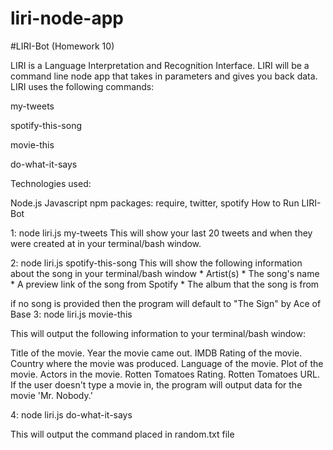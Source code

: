 # liri-node-app

#LIRI-Bot (Homework 10)

LIRI is a Language Interpretation and Recognition Interface. LIRI will be a command line node app that takes in parameters and gives you back data. LIRI uses the following commands:

my-tweets

spotify-this-song

movie-this

do-what-it-says

Technologies used:

Node.js
Javascript
npm packages: require, twitter, spotify
How to Run LIRI-Bot

1: node liri.js my-tweets This will show your last 20 tweets and when they were created at in your terminal/bash window.

2: node liri.js spotify-this-song <song name here> This will show the following information about the song in your terminal/bash window * Artist(s) * The song's name * A preview link of the song from Spotify * The album that the song is from

if no song is provided then the program will default to
"The Sign" by Ace of Base
3: node liri.js movie-this <movie name here>

This will output the following information to your terminal/bash window:

Title of the movie.
Year the movie came out.
IMDB Rating of the movie.
Country where the movie was produced.
Language of the movie.
Plot of the movie.
Actors in the movie.
Rotten Tomatoes Rating.
Rotten Tomatoes URL.
If the user doesn't type a movie in, the program will output data for the movie 'Mr. Nobody.'

4: node liri.js do-what-it-says

This will output the command placed in random.txt file
